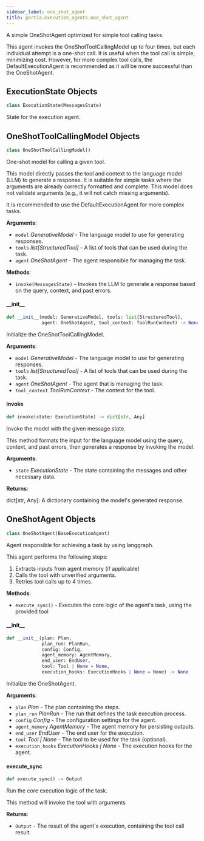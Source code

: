 ```yaml
---
sidebar_label: one_shot_agent
title: portia.execution_agents.one_shot_agent
---
```


A simple OneShotAgent optimized for simple tool calling tasks.

This agent invokes the OneShotToolCallingModel up to four times, but each individual
attempt is a one-shot call. It is useful when the tool call is simple, minimizing cost.
However, for more complex tool calls, the DefaultExecutionAgent is recommended as it will
be more successful than the OneShotAgent.

## ExecutionState Objects

```python
class ExecutionState(MessagesState)
```

State for the execution agent.

## OneShotToolCallingModel Objects

```python
class OneShotToolCallingModel()
```

One-shot model for calling a given tool.

This model directly passes the tool and context to the language model (LLM)
to generate a response. It is suitable for simple tasks where the arguments
are already correctly formatted and complete. This model does not validate
arguments (e.g., it will not catch missing arguments).

It is recommended to use the DefaultExecutionAgent for more complex tasks.

**Arguments**:

- `model` _GenerativeModel_ - The language model to use for generating responses.
- `tools` _list[StructuredTool]_ - A list of tools that can be used during the task.
- `agent` _OneShotAgent_ - The agent responsible for managing the task.
  

**Methods**:

- `invoke(MessagesState)` - Invokes the LLM to generate a response based on the query, context,
  and past errors.

#### \_\_init\_\_

```python
def __init__(model: GenerativeModel, tools: list[StructuredTool],
             agent: OneShotAgent, tool_context: ToolRunContext) -> None
```

Initialize the OneShotToolCallingModel.

**Arguments**:

- `model` _GenerativeModel_ - The language model to use for generating responses.
- `tools` _list[StructuredTool]_ - A list of tools that can be used during the task.
- `agent` _OneShotAgent_ - The agent that is managing the task.
- `tool_context` _ToolRunContext_ - The context for the tool.

#### invoke

```python
def invoke(state: ExecutionState) -> dict[str, Any]
```

Invoke the model with the given message state.

This method formats the input for the language model using the query, context,
and past errors, then generates a response by invoking the model.

**Arguments**:

- `state` _ExecutionState_ - The state containing the messages and other necessary data.
  

**Returns**:

  dict[str, Any]: A dictionary containing the model&#x27;s generated response.

## OneShotAgent Objects

```python
class OneShotAgent(BaseExecutionAgent)
```

Agent responsible for achieving a task by using langgraph.

This agent performs the following steps:
1. Extracts inputs from agent memory (if applicable)
2. Calls the tool with unverified arguments.
3. Retries tool calls up to 4 times.

**Methods**:

- `execute_sync()` - Executes the core logic of the agent&#x27;s task, using the provided tool

#### \_\_init\_\_

```python
def __init__(plan: Plan,
             plan_run: PlanRun,
             config: Config,
             agent_memory: AgentMemory,
             end_user: EndUser,
             tool: Tool | None = None,
             execution_hooks: ExecutionHooks | None = None) -> None
```

Initialize the OneShotAgent.

**Arguments**:

- `plan` _Plan_ - The plan containing the steps.
- `plan_run` _PlanRun_ - The run that defines the task execution process.
- `config` _Config_ - The configuration settings for the agent.
- `agent_memory` _AgentMemory_ - The agent memory for persisting outputs.
- `end_user` _EndUser_ - The end user for the execution.
- `tool` _Tool | None_ - The tool to be used for the task (optional).
- `execution_hooks` _ExecutionHooks | None_ - The execution hooks for the agent.

#### execute\_sync

```python
def execute_sync() -> Output
```

Run the core execution logic of the task.

This method will invoke the tool with arguments

**Returns**:

- `Output` - The result of the agent&#x27;s execution, containing the tool call result.

